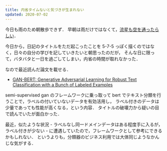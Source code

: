 ```yaml
---
title: 内省タイムないと気づきが生まれない
updated: 2020-07-02
---
```


今日も雨のため朝散歩できず．
早朝は雨だけではなくて，[流星も空を通ったらしい](https://www.asahi.com/articles/ASN721FGWN71ULBJ01M.html)．

今日から，日記のタイトルをただ起こったことを 5-7-5 っぽく描くのではなく，日々の自分の学びを記していきたいと朝思ったのだが，
そんな日に限って，バタバタと一日を過ごしてしまい，内省の時間が取れなかった．

なので最近読んだ論文を載せる．

- [GAN-BERT: Generative Adversarial Learning for Robust Text Classification with a Bunch of Labeled Examples](https://www.aclweb.org/anthology/2020.acl-main.191.pdf)

semi-supervised gan のフレームワークに乗っ取って bert でテキスト分類を行うことで，ラベルの付いていないデータを有効活用し，
ラベル付きのデータは少量であっても性能が高くなる，という内容．
タイトルの破壊力から疑いの目で読んでいたが面白かった．

最近，似たような状況 - ラベルなし同一ドメインデータはある程度手に入るが，ラベル付きが少ない - に遭遇していたので，フレームワークとして参考にできるかもしれない．
というよりも，分類器のビジネス利用では大体同じようなかんじな気がする．
